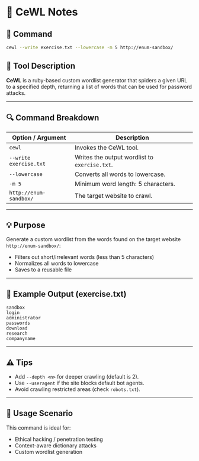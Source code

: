 # 🔐 CeWL Notes

## 📌 Command

```bash
cewl --write exercise.txt --lowercase -m 5 http://enum-sandbox/
```

## 🧰 Tool Description

**CeWL** is a ruby-based custom wordlist generator that spiders a given URL to a specified depth, returning a list of words that can be used for password attacks.

---

## 🔍 Command Breakdown

| Option / Argument        | Description |
|--------------------------|-------------|
| `cewl`                   | Invokes the CeWL tool. |
| `--write exercise.txt`   | Writes the output wordlist to `exercise.txt`. |
| `--lowercase`            | Converts all words to lowercase. |
| `-m 5`                   | Minimum word length: 5 characters. |
| `http://enum-sandbox/`   | The target website to crawl. |

---

## 💡 Purpose

Generate a custom wordlist from the words found on the target website `http://enum-sandbox/`:

- Filters out short/irrelevant words (less than 5 characters)
- Normalizes all words to lowercase
- Saves to a reusable file

---

## 📝 Example Output (exercise.txt)

```text
sandbox
login
administrator
passwords
download
research
companyname
```

---

## ⚠️ Tips

- Add `--depth <n>` for deeper crawling (default is 2).
- Use `--useragent` if the site blocks default bot agents.
- Avoid crawling restricted areas (check `robots.txt`).

---

## 🧠 Usage Scenario

This command is ideal for:

- Ethical hacking / penetration testing
- Context-aware dictionary attacks
- Custom wordlist generation
